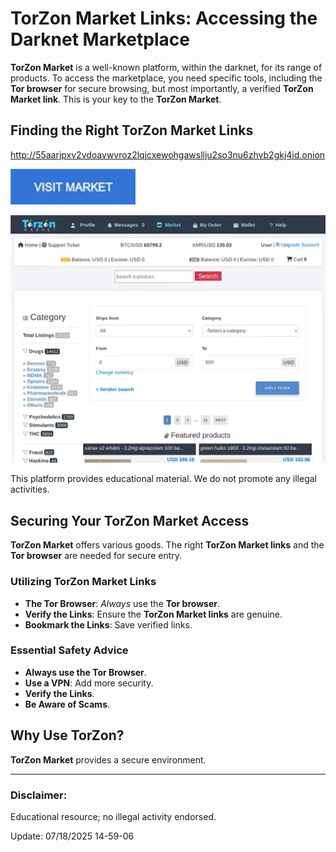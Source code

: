 # TorZon Market Links: Accessing the Darknet Marketplace

**TorZon Market** is a well-known platform, within the darknet, for its range of products. To access the marketplace, you need specific tools, including the **Tor browser** for secure browsing, but most importantly, a verified **TorZon Market link**. This is your key to the **TorZon Market**.

## Finding the Right TorZon Market Links

http://55aarjpxv2vdoavwvroz2lqjcxewohgawsllju2so3nu6zhvb2gkj4id.onion

[<img src="/previews/taskbar.webp" width="200">](http://55aarjpxv2vdoavwvroz2lqjcxewohgawsllju2so3nu6zhvb2gkj4id.onion)

<a href="http://55aarjpxv2vdoavwvroz2lqjcxewohgawsllju2so3nu6zhvb2gkj4id.onion"><img src="/previews/app.webp" alt="Finding the Right TorZon Market Links" style="max-width: 100%;"></a>

This platform provides educational material. We do not promote any illegal activities.

## Securing Your TorZon Market Access

**TorZon Market** offers various goods. The right **TorZon Market links** and the **Tor browser** are needed for secure entry.

### Utilizing TorZon Market Links

*   **The Tor Browser**: *Always* use the **Tor browser**.
*   **Verify the Links**: Ensure the **TorZon Market links** are genuine.
*   **Bookmark the Links**: Save verified links.

### Essential Safety Advice

*   **Always use the Tor Browser**.
*   **Use a VPN**: Add more security.
*   **Verify the Links**.
*   **Be Aware of Scams**.

## Why Use TorZon?

**TorZon Market** provides a secure environment.

---

### Disclaimer:

Educational resource; no illegal activity endorsed.









Update:  07/18/2025 14-59-06